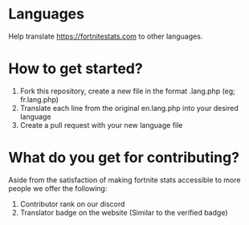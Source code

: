 # Languages
Help translate https://fortnitestats.com to other languages.

# How to get started?

1) Fork this repository, create a new file in the format <countrycode>.lang.php (eg; fr.lang.php)
2) Translate each line from the original en.lang.php into your desired language
3) Create a pull request with your new language file

# What do you get for contributing?

Aside from the satisfaction of making fortnite stats accessible to more people we offer the following:

1) Contributor rank on our discord
2) Translator badge on the website (Similar to the verified badge)
